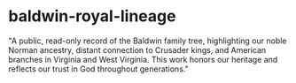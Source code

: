 # baldwin-royal-lineage
"A public, read-only record of the Baldwin family tree, highlighting our noble Norman ancestry, distant connection to Crusader kings, and American branches in Virginia and West Virginia. This work honors our heritage and reflects our trust in God throughout generations."
